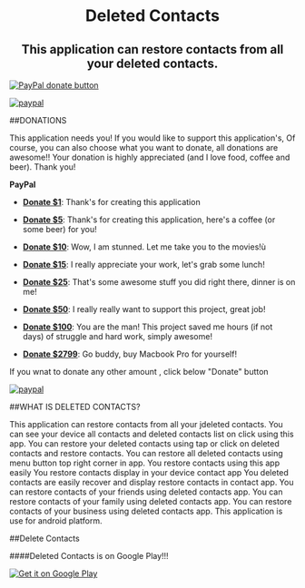 <h1 align="center">Deleted Contacts</h1>
<h2 align="center">This application can restore contacts from all your deleted contacts.</h2>

<span class="badge-paypal"><a href="https://www.paypal.me/vjayrajput" title="Donate to this application using Paypal"><img src="https://img.shields.io/badge/paypal-donate-yellow.svg" alt="PayPal donate button" /></a></span>

[![paypal](https://www.paypalobjects.com/en_US/i/btn/btn_donateCC_LG.gif)](https://www.paypal.me/vjayrajput)



##DONATIONS

This application needs you! If you would like to support this application's, Of course, you can also choose what you want to donate, all donations are awesome!! Your donation is highly appreciated (and I love food, coffee and beer). Thank you!

**PayPal**

* **[Donate $1]**: Thank's for creating this application

* **[Donate $5]**: Thank's for creating this application, here's a coffee (or some beer) for you!

* **[Donate $10]**: Wow, I am stunned. Let me take you to the movies!ù

* **[Donate $15]**: I really appreciate your work, let's grab some lunch!

* **[Donate $25]**: That's some awesome stuff you did right there, dinner is on me!

* **[Donate $50]**: I really really want to support this project, great job!

* **[Donate $100]**: You are the man! This project saved me hours (if not days) of struggle and hard work, simply awesome!

* **[Donate $2799]**: Go buddy, buy Macbook Pro for yourself!

If you wnat to donate any other amount , click below "Donate" button

[![paypal](https://www.paypalobjects.com/en_US/i/btn/btn_donateCC_LG.gif)](https://www.paypal.me/vjayrajput)


##WHAT IS DELETED CONTACTS?

This application can restore contacts from all your jdeleted contacts.
You can see your device all contacts and deleted contacts list on click using this app.
You can restore your deleted contacts using tap or click on deleted contacts and restore contacts.
You can restore all deleted  contacts using menu button top right corner in app.
You restore contacts using this app easily
You restore contacts display in your device contact app
You deleted contacts are easily recover and display restore contacts in contact app.
You can restore contacts of your friends using deleted contacts app.
You can restore contacts of your family using deleted contacts app.
You can restore contacts of your business using deleted contacts app.
This application is use for android platform.


##Delete Contacts 

####Deleted Contacts is on Google Play!!!

<a href="https://play.google.com/store/apps/details?id=vjayraj.deletedcontacts">
<img alt="Get it on Google Play" src="https://s32.postimg.org/50h5qj4lx/google_play_badge.png" />
</a>


<script type="text/javascript">
  (function(e,t,n,r,i){var s=".btc-button{display:inline-block;overflow:hidden;font-family:'Helvetica Neue',Arial,sans-serif;line-height:1.5em;padding:0 0 0 .5em;color:#FFF;border:2px solid #f39c12;background-color:#e67e22;text-decoration:none}.btc-button i{position:relative;padding:0 .5em;margin-left:1em;font-style:normal;float:right;background-color:#f39c12;white-space:nowrap}.btc-button i::before{position:absolute;top:0;left:-1.5em;content:'';border-style:solid;border-width:.75em;border-color:transparent #f39c12 transparent transparent}";var o=document.createElement("style");o.type="text/css";if(o.styleSheet){o.styleSheet.cssText=s}else{o.appendChild(document.createTextNode(s))}document.getElementsByTagName("head")[0].appendChild(o);var u=function(e,t){var s=new XMLHttpRequest;s.open("GET",r+t,true);s.onreadystatechange=function(){if(s.status!=200||s.readyState!=4)return;e.innerHTML+="<i>"+Math.round(s.responseText/1e4)/100+" BTC</i>"};s.send();e.className+=" "+n;e.innerHTML=i};for(var a=e.length-1;a>=0;a--){if(e[a].href.substring(0,t.length)===t){u(e[a],e[a].href.substring(t.length),i)}}})
  (document.getElementsByTagName("a"),"bitcoin:","btc-button","https://blockchain.info/q/getreceivedbyaddress/","Donate");
</script>

<a href="bitcoin:address"></a>

[Donate $1]: 		  https://www.paypal.me/vjayrajput/1
[Donate $5]: 		  https://www.paypal.me/vjayrajput/5
[Donate $10]:  		https://www.paypal.me/vjayrajput/10
[Donate $15]:  		https://www.paypal.me/vjayrajput/15
[Donate $25]:  		https://www.paypal.me/vjayrajput/25
[Donate $50]: 		https://www.paypal.me/vjayrajput/50
[Donate $100]: 		https://www.paypal.me/vjayrajput/100
[Donate $2799]: 	https://www.paypal.me/vjayrajput/2799
